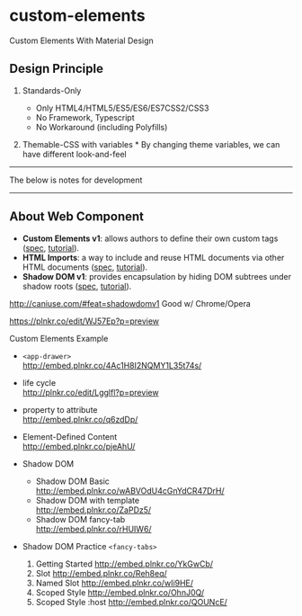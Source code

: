 # custom-elements
Custom Elements With Material Design

## Design Principle

  1. Standards-Only
  
     * Only HTML4/HTML5/ES5/ES6/ES7CSS2/CSS3
     * No Framework, Typescript
     * No Workaround (including Polyfills)

  2. Themable-CSS with variables
    * By changing theme variables, we can have different look-and-feel

<hr/>
The below is notes for development
<hr/>

## About Web Component

   - **Custom Elements v1**: allows authors to define their own custom tags ([spec](https://w3c.github.io/webcomponents/spec/custom/), [tutorial](https://developers.google.com/web/fundamentals/getting-started/primers/customelements)).
   - **HTML Imports**: a way to include and reuse HTML documents via other HTML documents ([spec](https://w3c.github.io/webcomponents/spec/imports/), [tutorial](https://www.html5rocks.com/en/tutorials/webcomponents/imports/)).
   - **Shadow DOM v1**: provides encapsulation by hiding DOM subtrees under shadow roots ([spec](https://w3c.github.io/webcomponents/spec/shadow/), [tutorial](https://developers.google.com/web/fundamentals/getting-started/primers/shadowdom)).

http://caniuse.com/#feat=shadowdomv1 Good w/ Chrome/Opera 


https://plnkr.co/edit/WJ57Ep?p=preview

Custom Elements Example
* `<app-drawer>`  
   http://embed.plnkr.co/4Ac1H8I2NQMY1L35t74s/
* life cycle   
  http://plnkr.co/edit/Lgglfl?p=preview
* property to attribute  
  http://embed.plnkr.co/q6zdDp/
* Element-Defined Content  
  http://embed.plnkr.co/pjeAhU/
* Shadow DOM
   * Shadow DOM Basic  
     http://embed.plnkr.co/wABVOdU4cGnYdCR47DrH/
   * Shadow DOM with template  
     http://embed.plnkr.co/ZaPDz5/
   * Shadow DOM fancy-tab  
     http://embed.plnkr.co/rHUIW6/

* Shadow DOM Practice `<fancy-tabs>`
  1. Getting Started http://embed.plnkr.co/YkGwCb/
  2. Slot http://embed.plnkr.co/Reh8eq/
  3. Named Slot http://embed.plnkr.co/wIi9HE/
  4. Scoped Style http://embed.plnkr.co/OhnJ0Q/
  5. Scoped Style :host http://embed.plnkr.co/QOUNcE/

  


